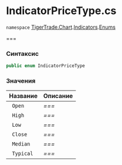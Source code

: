 
# IndicatorPriceType.cs
`namespace` [TigerTrade.Chart](../../../../../TigerTrade.Chart.md).[Indicators](../../../../../TigerTrade.Chart/Indicators.md).[Enums](../../../../../TigerTrade.Chart/Indicators/Enums.md)



===

### Синтаксис
```csharp
public enum IndicatorPriceType
```


### Значения
| Название | Описание |
| --- | --- |
| ` Open` | *===* |
| ` High` | *===* |
| ` Low` | *===* |
| ` Close` | *===* |
| ` Median` | *===* |
| ` Typical` | *===* |



